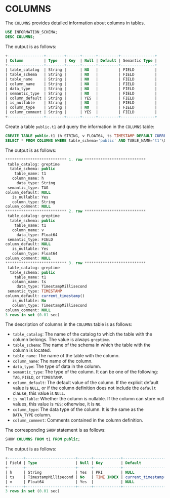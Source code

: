 # COLUMNS

The `COLUMNS` provides detailed information about columns in tables.

```sql
USE INFORMATION_SCHEMA;
DESC COLUMNS;
```
The output is as follows:

```sql
+----------------+--------+------+------+---------+---------------+
| Column         | Type   | Key  | Null | Default | Semantic Type |
+----------------+--------+------+------+---------+---------------+
| table_catalog  | String |      | NO   |         | FIELD         |
| table_schema   | String |      | NO   |         | FIELD         |
| table_name     | String |      | NO   |         | FIELD         |
| column_name    | String |      | NO   |         | FIELD         |
| data_type      | String |      | NO   |         | FIELD         |
| semantic_type  | String |      | NO   |         | FIELD         |
| column_default | String |      | YES  |         | FIELD         |
| is_nullable    | String |      | NO   |         | FIELD         |
| column_type    | String |      | NO   |         | FIELD         |
| column_comment | String |      | YES  |         | FIELD         |
+----------------+--------+------+------+---------+---------------+
```
Create a table `public.t1` and query the information in the `COLUMNS` table:

```sql
CREATE TABLE public.t1 (h STRING, v FLOAT64, ts TIMESTAMP DEFAULT CURRENT_TIMESTAMP() TIME INDEX, PRIMARY KEY(h));
SELECT * FROM COLUMNS WHERE table_schema='public' AND TABLE_NAME='t1'\G
```

The output is as follows:

```sql
*************************** 1. row ***************************
 table_catalog: greptime
  table_schema: public
    table_name: t1
   column_name: h
     data_type: String
 semantic_type: TAG
column_default: NULL
   is_nullable: Yes
   column_type: String
column_comment: NULL
*************************** 2. row ***************************
 table_catalog: greptime
  table_schema: public
    table_name: t1
   column_name: v
     data_type: Float64
 semantic_type: FIELD
column_default: NULL
   is_nullable: Yes
   column_type: Float64
column_comment: NULL
*************************** 3. row ***************************
 table_catalog: greptime
  table_schema: public
    table_name: t1
   column_name: ts
     data_type: TimestampMillisecond
 semantic_type: TIMESTAMP
column_default: current_timestamp()
   is_nullable: No
   column_type: TimestampMillisecond
column_comment: NULL
3 rows in set (0.01 sec)
```

The description of columns in the `COLUMNS` table is as follows:

- `table_catalog`: The name of the catalog to which the table with the column belongs. The value is always `greptime`.
- `table_schema`: The name of the schema in which the table with the column is located.
- `table_name`: The name of the table with the column.
- `column_name`: The name of the column.
- `data_type`: The type of data in the column.
- `semantic_type`: The type of the column. It can be one of the following: `TAG`, `FIELD`, or `TIMESTAMP`.
- `column_default`: The default value of the column. If the explicit default value is `NULL`, or if the column definition does not include the `default` clause, this value is `NULL`.
- `is_nullable`: Whether the column is nullable. If the column can store null values, this value is `YES`; otherwise, it is `NO`.
- `column_type`: The data type of the column. It is the same as the `DATA_TYPE` column.
- `column_comment`: Comments contained in the column definition.

The corresponding `SHOW` statement is as follows:

```sql
SHOW COLUMNS FROM t1 FROM public;
```

The output is as follows:

```sql
+-------+----------------------+------+------------+---------------------+-------+
| Field | Type                 | Null | Key        | Default             | Extra |
+-------+----------------------+------+------------+---------------------+-------+
| h     | String               | Yes  | PRI        | NULL                |       |
| ts    | TimestampMillisecond | No   | TIME INDEX | current_timestamp() |       |
| v     | Float64              | Yes  |            | NULL                |       |
+-------+----------------------+------+------------+---------------------+-------+
3 rows in set (0.01 sec)
```
